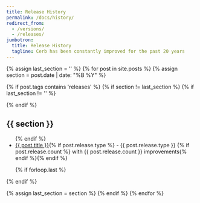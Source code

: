 ```yaml
---
title: Release History
permalink: /docs/history/
redirect_from:
  - /versions/
  - /releases/
jumbotron:
  title: Release History
  tagline: Cerb has been constantly improved for the past 20 years
---
```


{% assign last_section = '' %}
{% for post in site.posts %}
{% assign section = post.date | date: "%B %Y" %}

{% if post.tags contains 'releases' %}
{% if section != last_section %}
{% if last_section != '' %}
</ul>
{% endif %}

<h2>{{ section }}</h2>

<ul class="blog-post-group">
{% endif %}

<li {% if post.release.type contains 'maintenance' %}{% else %}style="font-size:120%;font-weight:bold;"{% endif %}>
    <a href="{{ post.url }}" style="font-weight:inherit;">{{ post.title }}</a>{% if post.release.type %} - {{ post.release.type }} {% if post.release.count %} with {{ post.release.count }} improvements{% endif %}{% endif %}
</li>

{% if forloop.last %}
</ul>
{% endif %}

{% assign last_section = section %}
  {% endif %}
{% endfor %}